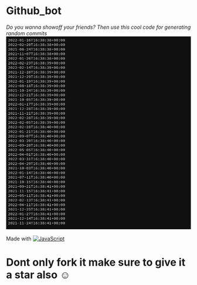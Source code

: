 # Github_bot

_Do you wanna showoff your friends? Then use this cool code for generating random commits_
![My image](https://github.com/basit21740/github_bot/blob/main/demo.png?raw=true)

Made with  <a href="https://github.com/search?q=user%3ABasit21740+language%3Ajavascript"><img alt="JavaScript" src="https://img.shields.io/badge/JavaScript-F7DF1E.svg?logo=javascript&logoColor=black"></a>

# Dont only fork it make sure to give it a star also ☺
